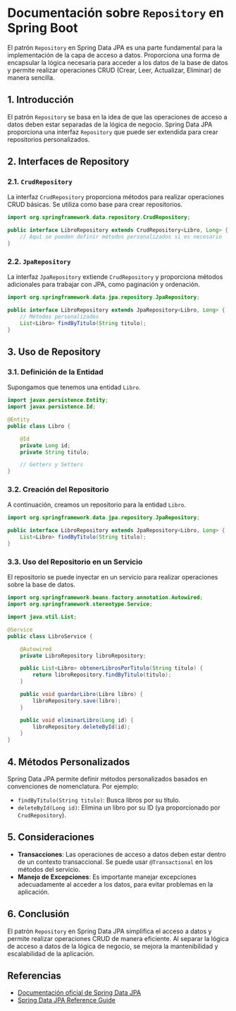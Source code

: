 # Documentación sobre `Repository` en Spring Boot

El patrón `Repository` en Spring Data JPA es una parte fundamental para la implementación de la capa de acceso a datos. Proporciona una forma de encapsular la lógica necesaria para acceder a los datos de la base de datos y permite realizar operaciones CRUD (Crear, Leer, Actualizar, Eliminar) de manera sencilla.

## 1. Introducción

El patrón `Repository` se basa en la idea de que las operaciones de acceso a datos deben estar separadas de la lógica de negocio. Spring Data JPA proporciona una interfaz `Repository` que puede ser extendida para crear repositorios personalizados.

## 2. Interfaces de Repository

### 2.1. `CrudRepository`

La interfaz `CrudRepository` proporciona métodos para realizar operaciones CRUD básicas. Se utiliza como base para crear repositorios.

```java
import org.springframework.data.repository.CrudRepository;

public interface LibroRepository extends CrudRepository<Libro, Long> {
    // Aquí se pueden definir métodos personalizados si es necesario
}
```

### 2.2. `JpaRepository`

La interfaz `JpaRepository` extiende `CrudRepository` y proporciona métodos adicionales para trabajar con JPA, como paginación y ordenación.

```java
import org.springframework.data.jpa.repository.JpaRepository;

public interface LibroRepository extends JpaRepository<Libro, Long> {
    // Métodos personalizados
    List<Libro> findByTitulo(String titulo);
}
```

## 3. Uso de Repository

### 3.1. Definición de la Entidad

Supongamos que tenemos una entidad `Libro`.

```java
import javax.persistence.Entity;
import javax.persistence.Id;

@Entity
public class Libro {

    @Id
    private Long id;
    private String titulo;

    // Getters y Setters
}
```

### 3.2. Creación del Repositorio

A continuación, creamos un repositorio para la entidad `Libro`.

```java
import org.springframework.data.jpa.repository.JpaRepository;

public interface LibroRepository extends JpaRepository<Libro, Long> {
    List<Libro> findByTitulo(String titulo);
}
```

### 3.3. Uso del Repositorio en un Servicio

El repositorio se puede inyectar en un servicio para realizar operaciones sobre la base de datos.

```java
import org.springframework.beans.factory.annotation.Autowired;
import org.springframework.stereotype.Service;

import java.util.List;

@Service
public class LibroService {

    @Autowired
    private LibroRepository libroRepository;

    public List<Libro> obtenerLibrosPorTitulo(String titulo) {
        return libroRepository.findByTitulo(titulo);
    }

    public void guardarLibro(Libro libro) {
        libroRepository.save(libro);
    }

    public void eliminarLibro(Long id) {
        libroRepository.deleteById(id);
    }
}
```

## 4. Métodos Personalizados

Spring Data JPA permite definir métodos personalizados basados en convenciones de nomenclatura. Por ejemplo:

- `findByTitulo(String titulo)`: Busca libros por su título.
- `deleteById(Long id)`: Elimina un libro por su ID (ya proporcionado por `CrudRepository`).

## 5. Consideraciones

- **Transacciones**: Las operaciones de acceso a datos deben estar dentro de un contexto transaccional. Se puede usar `@Transactional` en los métodos del servicio.
- **Manejo de Excepciones**: Es importante manejar excepciones adecuadamente al acceder a los datos, para evitar problemas en la aplicación.

## 6. Conclusión

El patrón `Repository` en Spring Data JPA simplifica el acceso a datos y permite realizar operaciones CRUD de manera eficiente. Al separar la lógica de acceso a datos de la lógica de negocio, se mejora la mantenibilidad y escalabilidad de la aplicación.

## Referencias

- [Documentación oficial de Spring Data JPA](https://docs.spring.io/spring-data/jpa/docs/current/reference/html/)
- [Spring Data JPA Reference Guide](https://docs.spring.io/spring-data/jpa/docs/current/reference/html/#repositories)
